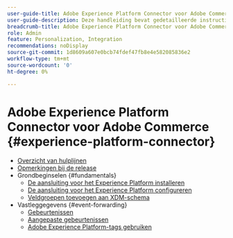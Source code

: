 ```yaml
---
user-guide-title: Adobe Experience Platform Connector voor Adobe Commerce
user-guide-description: Deze handleiding bevat gedetailleerde instructies voor het gebruik van Adobe Experience Platform Connector voor Adobe Commerce.
breadcrumb-title: Adobe Experience Platform Connector voor Adobe Commerce
role: Admin
feature: Personalization, Integration
recommendations: noDisplay
source-git-commit: 1d8609a607e0bcb74fdef47fb8e4e582085836e2
workflow-type: tm+mt
source-wordcount: '0'
ht-degree: 0%

---
```


# Adobe Experience Platform Connector voor Adobe Commerce {#experience-platform-connector}

- [Overzicht van hulplijnen](overview.md)
- [Opmerkingen bij de release](release-notes.md)
- Grondbeginselen {#fundamentals}
   - [De aansluiting voor het Experience Platform installeren](install.md)
   - [De aansluiting voor het Experience Platform configureren](connect-data.md)
   - [Veldgroepen toevoegen aan XDM-schema](update-xdm.md)
- Vastleggegevens {#event-forwarding}
   - [Gebeurtenissen](events.md)
   - [Aangepaste gebeurtenissen](custom-events.md)
   - [Adobe Experience Platform-tags gebruiken](using-tags.md)
